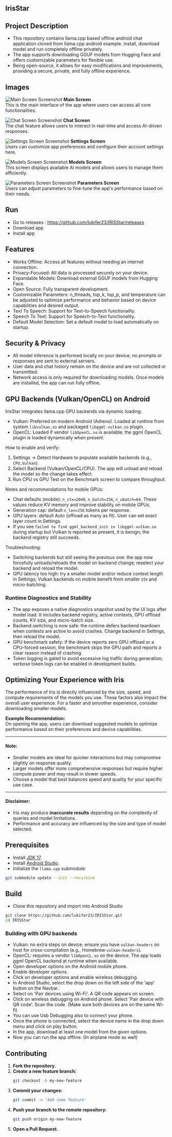 <h2>IrisStar</h2>

## Project Description

- This repository contains llama.cpp based offline android chat application cloned from llama.cpp android example. Install, download model and run completely offline privately.
- The app supports downloading GGUF models from Hugging Face and offers customizable parameters for flexible use.
- Being open-source, it allows for easy modifications and improvements, providing a secure, private, and fully offline experience.

## Images

![Main Screen Screenshot](./images/main_screen.png)
**Main Screen**  
This is the main interface of the app where users can access all core functionalities.

![Chat Screen Screenshot](./images/chat_screen.png)
**Chat Screen**  
The chat feature allows users to interact in real-time and access AI-driven responses.

![Settings Screen Screenshot](./images/settings_screen.png)
**Settings Screen**  
Users can customize app preferences and configure their account settings here.

![Models Screen Screenshot](./images/models_screen.png)
**Models Screen**  
This screen displays available AI models and allows users to manage them efficiently.

![Parameters Screen Screenshot](./images/parameters_screen.png)
**Parameters Screen**  
Users can adjust parameters to fine-tune the app's performance based on their needs.

## Run

- Go to releases : https://github.com/lukifer23/IRISStar/releases
- Download app
- Install app

## Features

- Works Offline: Access all features without needing an internet connection.
- Privacy-Focused: All data is processed securely on your device.
- Expandable Models: Download external GGUF models from Hugging Face.
- Open Source: Fully transparent development.
- Customizable Parameters: n_threads, top_k, top_p, and temperature can be adjusted to optimize performance and behavior based on device capabilities and desired output.
- Text To Speech: Support for Text-to-Speech functionality.
- Speech To Text: Support for Speech-to-Text functionality.
- Default Model Selection: Set a default model to load automatically on startup.

## Security & Privacy

- All model inference is performed locally on your device; no prompts or responses are sent to external servers.
- User data and chat history remain on the device and are not collected or transmitted.
- Network access is only required for downloading models. Once models are installed, the app can run fully offline.

## GPU Backends (Vulkan/OpenCL) on Android

IrisStar integrates llama.cpp GPU backends via dynamic loading:

- Vulkan: Preferred on modern Android (Adreno). Loaded at runtime from system `libvulkan.so` and packaged `libggml-vulkan.so` plugin.
- OpenCL: Loaded if vendor `libOpenCL.so` is available; the ggml OpenCL plugin is loaded dynamically when present.

How to enable and verify:

1. Settings → Detect Hardware to populate available backends (e.g., `CPU,Vulkan`).
2. Select Backend (Vulkan/OpenCL/CPU). The app will unload and reload the model so the change takes effect.
3. Run CPU vs GPU Test on the Benchmark screen to compare throughput.

Notes and recommendations for mobile GPUs:

- Chat defaults (mobile): `n_ctx=2048`, `n_batch=256`, `n_ubatch=64`. These values reduce KV memory and improve stability on mobile GPUs.
- Generation cap: default `n_len=256` tokens per response.
- GPU layers: default Auto (offload as many as fit). User can set exact layer count in Settings.
- If you see `failed to find ggml_backend_init in libggml-vulkan.so` during startup but Vulkan is reported as present, it is benign; the backend registry still succeeds.

Troubleshooting:

- Switching backends but still seeing the previous one: the app now forcefully unloads/reloads the model on backend change; reselect your backend and reload the model.
- GPU latency too high: try a smaller model and/or reduce context length in Settings; Vulkan backends on mobile benefit from smaller ctx and micro-batching.

### Runtime Diagnostics and Stability

- The app exposes a native diagnostics snapshot used by the UI logs after model load. It includes backend registry, active contexts, GPU offload counts, KV size, and micro-batch size.
- Backend switching is now safe: the runtime defers backend teardown when contexts are active to avoid crashes. Change backend in Settings, then reload the model.
- GPU benchmark safety: if the device reports zero GPU offload or a CPU-forced session, the benchmark skips the GPU path and reports a clear reason instead of crashing.
- Token logging is gated to avoid excessive log traffic during generation; verbose token logs can be enabled in development builds.

## Optimizing Your Experience with Iris

The performance of Iris is directly influenced by the size, speed, and compute requirements of the models you use. These factors also impact the overall user experience. For a faster and smoother experience, consider downloading smaller models.

**Example Recommendation:**  
On opening the app, users can download suggested models to optimize performance based on their preferences and device capabilities.

---

#### Note:

- Smaller models are ideal for quicker interactions but may compromise slightly on response quality.
- Larger models offer more comprehensive responses but require higher compute power and may result in slower speeds.
- Choose a model that best balances speed and quality for your specific use case.

---

#### Disclaimer:

- Iris may produce **inaccurate results** depending on the complexity of queries and model limitations.
- Performance and accuracy are influenced by the size and type of model selected.

## Prerequisites

- Install [JDK 17](https://adoptium.net/).
- Install [Android Studio](https://developer.android.com/studio).
- Initialize the `llama.cpp` submodule:

```bash
git submodule update --init --recursive
```

## Build

- Clone this repository and import into Android Studio

```bash
git clone https://github.com/lukifer23/IRISStar.git
cd IRISStar
```

### Building with GPU backends

- Vulkan: no extra steps on device; ensure you have `vulkan-headers` on host for cross-compilation (e.g., Homebrew `vulkan-headers`).
- OpenCL: requires a vendor `libOpenCL.so` on the device. The app loads ggml OpenCL backend at runtime when available.
- Open developer options on the Android mobile phone.
- Enable developer options.
- Click on developer options and enable wireless debugging.
- In Android Studio, select the drop down on the left side of the 'app' button on the Navbar.
- Select on 'Pair devices using Wi-Fi'. A QR code appears on screen.
- Click on wireless debugging on Android phone. Select 'Pair device with QR code'. Scan the code. (Make sure both devices are on the same Wi-fi)
- You can use Usb Debugging also to connect your phone.
- Once the phone is connected, select the device name in the drop down menu and click on play button.
- In the app, download at least one model from the given options.
- Now you can run the app offline. (In airplane mode as well)

## Contributing

1. **Fork the repository.**
2. **Create a new feature branch:**
   ```bash
   git checkout -b my-new-feature
   ```
3. **Commit your changes:**
   ```bash
   git commit -m 'Add some feature'
   ```
4. **Push your branch to the remote repository:**
   ```bash
   git push origin my-new-feature
   ```
5. **Open a Pull Request.**
